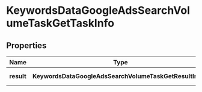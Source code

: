 # KeywordsDataGoogleAdsSearchVolumeTaskGetTaskInfo

## Properties

| Name | Type | Description | Notes |
|------------ | ------------- | ------------- | -------------|
**result** | **KeywordsDataGoogleAdsSearchVolumeTaskGetResultInfo[]** | array of results |[optional]|